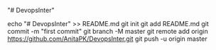 "# DevopsInter" 


echo "# DevopsInter" >> README.md
git init
git add README.md
git commit -m "first commit"
git branch -M master
git remote add origin https://github.com/AnitaPK/DevopsInter.git
git push -u origin master